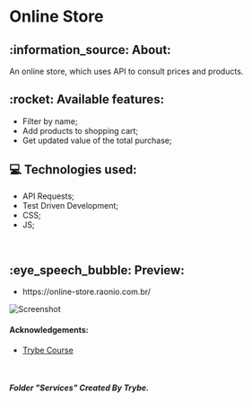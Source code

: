 <h1>Online Store</h1>  

<div>
<h2>:information_source: About: </h2>
<p>An online store, which uses API to consult prices and products. </p>
</div>

<h2>:rocket: Available features: </h2>

<ul> 
<li>Filter by name; </li>
<li>Add products to shopping cart; </li>
<li>Get updated value of the total purchase; </li>

</ul>

<h2>💻 Technologies used: </h2>

<ul>
<li>API Requests; </li>
<li>Test Driven Development; </li>
<li>CSS; </li>
<li>JS; </li>
</ul>

</br>

<h2>:eye_speech_bubble: Preview: </h2>
<ul>
  <li>
    https://online-store.raonio.com.br/
  </li>
</ul>

![Screenshot](prototipo.gif)


<h4>Acknowledgements: </h4>

- [Trybe Course](https://www.betrybe.com/)
<br/>

<h5> Folder "Services" Created By Trybe. </h5>
